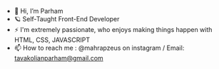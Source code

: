 - 👋 Hi, I’m Parham
- 🪐 Self-Taught Front-End Developer
- ⚡ I'm extremely passionate, who enjoys making things happen with HTML, CSS, JAVASCRIPT
- 📫 How to reach me : @mahrapzeus on instagram / Email: tavakolianparham@gmail.com

<!---
mahrapzeus/mahrapzeus is a ✨ special ✨ repository because its `README.md` (this file) appears on your GitHub profile.
You can click the Preview link to take a look at your changes.
--->
